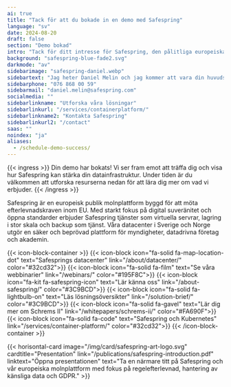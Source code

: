 ```yaml
---
ai: true
title: "Tack för att du bokade in en demo med Safespring"
language: "sv"
date: 2024-08-20
draft: false
section: "Demo bokad"
intro: "Tack för ditt intresse för Safespring, den pålitliga europeiska molnplattformen som uppfyller kraven i dataskyddslagstiftningen. Vi ser fram emot att visa hur våra lösningar kan stödja din verksamhet."
background: "safespring-blue-fade2.svg"
darkmode: "av"
sidebarimage: "safespring-daniel.webp"
sidebartext: "Jag heter Daniel Melin och jag kommer att vara din huvudsakliga kontaktperson på Safespring. Om du har några frågor inför vår demo, tveka inte att höra av dig."
sidebarphone: "076 868 00 59"
sidebarmail: "daniel.melin@safespring.com"
socialmedia: ""
sidebarlinkname: "Utforska våra lösningar"
sidebarlinkurl: "/services/containerplatform/"
sidebarlinkname2: "Kontakta Safespring"
sidebarlinkurl2: "/contact"
saas: ""
noindex: "ja"
aliases:
  - /schedule-demo-success/
---
```

{{< ingress >}}
Din demo har bokats! Vi ser fram emot att träffa dig och visa hur Safespring kan stärka din datainfrastruktur. Under tiden är du välkommen att utforska resurserna nedan för att lära dig mer om vad vi erbjuder.
{{< /ingress >}}

Safespring är en europeisk publik molnplattform byggd för att möta efterlevnadskraven inom EU. Med starkt fokus på digital suveränitet och öppna standarder erbjuder Safespring tjänster som virtuella servrar, lagring i stor skala och backup som tjänst. Våra datacenter i Sverige och Norge utgör en säker och beprövad plattform för myndigheter, datadrivna företag och akademin.

{{< icon-block-container >}}
{{< icon-block icon="fa-solid fa-map-location-dot" text="Safesprings datacenter" link="/about/datacenter/" color="#32cd32">}}
{{< icon-block icon="fa-solid fa-film" text="Se våra webbinarier" link="/webinars/" color="#195F8C">}}
{{< icon-block icon="fa-kit fa-safespring-icon" text="Lär känna oss" link="/about-safespring/" color="#3C9BCD">}}
{{< icon-block icon="fa-solid fa-lightbulb-on" text="Läs lösningsöversikter" link="/solution-brief/" color="#3C9BCD">}}
{{< icon-block icon="fa-solid fa-gavel" text="Lär dig mer om Schrems II" link="/whitepapers/schrems-ii/" color="#FA690F">}}
{{< icon-block icon="fa-solid fa-code" text="Safespring och Kubernetes" link="/services/container-platform/" color="#32cd32">}}
{{< /icon-block-container >}}

{{< horisontal-card image="/img/card/safespring-art-logo.svg" cardtitle="Presentation" link="/publications/safespring-introduction.pdf" linktext="Öppna presentationen" text="Ta en närmare titt på Safespring och vår europeiska molnplattform med fokus på regelefterlevnad, hantering av känsliga data och GDPR." >}}